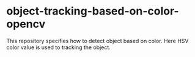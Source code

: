 # object-tracking-based-on-color-opencv
This repository specifies how to detect object based on color. Here HSV color value is used to tracking the object.
